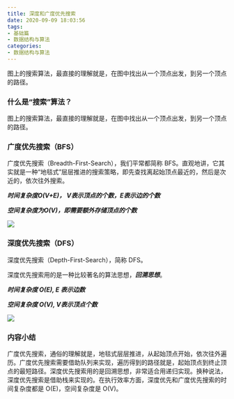 ```yaml
---
title: 深度和广度优先搜索
date: 2020-09-09 18:03:56
tags:
- 基础篇
- 数据结构与算法
categories:
- 数据结构与算法
---
```


图上的搜索算法，最直接的理解就是，在图中找出从一个顶点出发，到另一个顶点的路径。

<!-- more -->

### 什么是“搜索”算法？

图上的搜索算法，最直接的理解就是，在图中找出从一个顶点出发，到另一个顶点的路径。

### 广度优先搜索（BFS）

广度优先搜索（Breadth-First-Search），我们平常都简称 BFS。直观地讲，它其实就是一种“地毯式”层层推进的搜索策略，即先查找离起始顶点最近的，然后是次近的，依次往外搜索。

***时间复杂度O(V+E)， V表示顶点的个数，E表示边的个数***

***空间复杂度为O(V)，即需要额外存储顶点的个数***

![](002e9e54fb0d4dbf5462226d946fa1ea.jpg)

### 深度优先搜索（DFS）

深度优先搜索（Depth-First-Search），简称 DFS。

深度优先搜索用的是一种比较著名的算法思想，***回溯思想***。

***时间复杂度 O(E), E 表示边数***

***空间复杂度 O(V), V表示顶点个数***

![](8778201ce6ff7037c0b3f26b83efba85.jpg)

### 内容小结

广度优先搜索，通俗的理解就是，地毯式层层推进，从起始顶点开始，依次往外遍历。广度优先搜索需要借助队列来实现，遍历得到的路径就是，起始顶点到终止顶点的最短路径。深度优先搜索用的是回溯思想，非常适合用递归实现。换种说法，深度优先搜索是借助栈来实现的。在执行效率方面，深度优先和广度优先搜索的时间复杂度都是 O(E)，空间复杂度是 O(V)。

